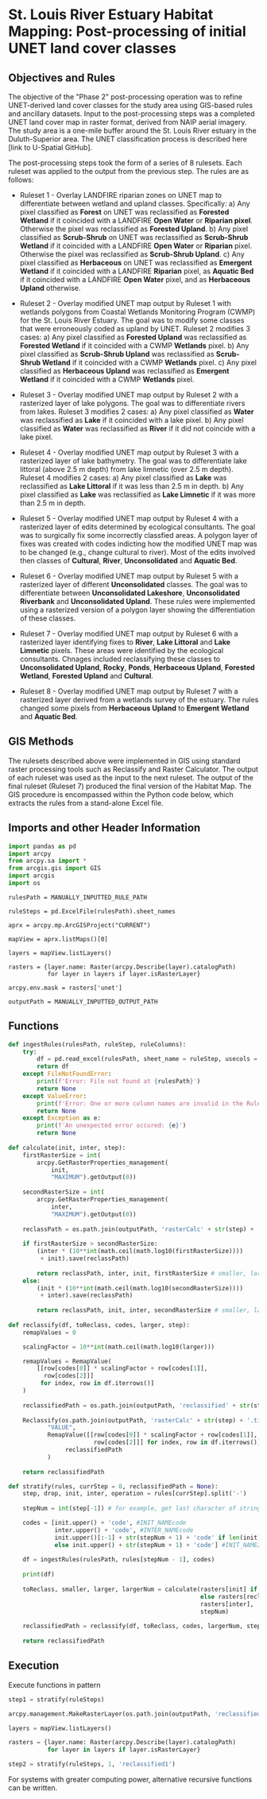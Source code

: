 # St. Louis River Estuary Habitat Mapping: Post-processing of initial UNET land cover classes

## Objectives and Rules

The objective of the "Phase 2" post-processing operation was to refine UNET-derived land cover classes for the study area using GIS-based rules and ancillary datasets. Input to the post-processing steps was a completed UNET land cover map in raster format, derived from NAIP aerial imagery. The study area is a one-mile buffer around the St. Louis River estuary in the Duluth-Superior area. The UNET classification process is described here [link to U-Spatial GitHub].

The post-processing steps took the form of a series of 8 rulesets. Each ruleset was applied to the output from the previous step. The rules are as follows:

- <span>Ruleset 1 - Overlay LANDFIRE riparian zones on UNET map to differentiate between wetland and upland classes. Specifically: a) Any pixel classified as **Forest** on UNET was reclassified as **Forested Wetland** if it coincided with a LANDFIRE **Open Water** or **Riparian pixel**. Otherwise the pixel was reclassified as **Forested Upland**. b) Any pixel classified as **Scrub-Shrub** on UNET was reclassified as **Scrub-Shrub Wetland** if it coincided with a LANDFIRE **Open Water** or **Riparian** pixel. Otherwise the pixel was reclassified as **Scrub-Shrub Upland**. c) Any pixel classified as **Herbaceous** on UNET was reclassified as **Emergent Wetland** if it coincided with a LANDFIRE **Riparian** pixel, as **Aquatic Bed** if it coincided with a LANDFIRE **Open Water** pixel, and as **Herbaceous Upland** otherwise.</span>

- <span>Ruleset 2 - Overlay modified UNET map output by Ruleset 1 with wetlands polygons from Coastal Wetlands Monitoring Program (CWMP) for the St. Louis River Estuary. The goal was to modify some classes that were erroneously coded as upland by UNET. Ruleset 2 modifies 3 cases: a) Any pixel classified as **Forested Upland** was reclassified as **Forested Wetland** if it coincided with a CWMP **Wetlands** pixel. b) Any pixel classified as **Scrub-Shrub Upland** was reclassified as **Scrub-Shrub Wetland** if it coincided with a CWMP **Wetlands** pixel. c) Any pixel classified as **Herbaceous Upland** was reclassified as **Emergent Wetland** if it coincided with a CWMP **Wetlands** pixel.</span>

- <span>Ruleset 3 - Overlay modified UNET map output by Ruleset 2 with a rasterized layer of lake polygons. The goal was to differentiate rivers from lakes. Ruleset 3 modifies 2 cases: a) Any pixel classified as **Water** was reclassified as **Lake** if it coincided with a lake pixel. b) Any pixel classified as **Water** was reclassified as **River** if it did not coincide with a lake pixel.</span>

- <span>Ruleset 4 - Overlay modified UNET map output by Ruleset 3 with a rasterized layer of lake bathymetry. The goal was to differentiate lake littoral (above 2.5 m depth) from lake limnetic (over 2.5 m depth). Ruleset 4 modifies 2 cases: a) Any pixel classified as **Lake** was reclassified as **Lake Littoral** if it was less than 2.5 m in depth. b) Any pixel classified as **Lake** was reclassified as **Lake Limnetic** if it was more than 2.5 m in depth.</span>

- <span>Ruleset 5 - Overlay modified UNET map output by Ruleset 4 with a rasterized layer of edits determined by ecological consultants. The goal was to surgically fix some incorrectly classfied areas. A polygon layer of fixes was created with codes indicting how the modified UNET map was to be changed (e.g., change cultural to river). Most of the edits involved then classes of **Cultural**, **River**, **Unconsolidated** and **Aquatic Bed**.</span>

- <span>Ruleset 6 - Overlay modified UNET map output by Ruleset 5 with a rasterized layer of different **Unconsolidated** classes. The goal was to differentiate between **Unconsolidated Lakeshore**, **Unconsolidated Riverbank** and **Unconsolidated Upland**. These rules were implemented using a rasterized version of a polygon layer showing the differentiation of these classes.</span>

- <span>Ruleset 7 - Overlay modified UNET map output by Ruleset 6 with a rasterized layer identifying fixes to **River**, **Lake Littoral** and **Lake Limnetic** pixels. These areas were identified by the ecological consultants. Chnages included reclassifying these classes to **Unconsolidated Upland**, **Rocky**, **Ponds**, **Herbaceous Upland**, **Forested Wetland**, **Forested Upland** and **Cultural**.</span>

- <span>Ruleset 8 - Overlay modified UNET map output by Ruleset 7 with a rasterized layer derived from a wetlands survey of the estuary. The rules changed some pixels from **Herbaceous Upland** to **Emergent Wetland** and **Aquatic Bed**.</span>

## GIS Methods

The rulesets described above were implemented in GIS using standard raster processing tools such as Reclassify and Raster Calculator. The output of each ruleset was used as the input to the next ruleset. The output of the final ruleset (Ruleset 7) produced the final version of the Habitat Map. The GIS procedure is encompassed within the Python code below, which extracts the rules from a stand-alone Excel file. 

## Imports and other Header Information
```python
import pandas as pd
import arcpy
from arcpy.sa import *
from arcgis.gis import GIS
import arcgis
import os
```

```
rulesPath = MANUALLY_INPUTTED_RULE_PATH

ruleSteps = pd.ExcelFile(rulesPath).sheet_names

aprx = arcpy.mp.ArcGISProject("CURRENT")

mapView = aprx.listMaps()[0]

layers = mapView.listLayers()

rasters = {layer.name: Raster(arcpy.Describe(layer).catalogPath) 
           for layer in layers if layer.isRasterLayer}

arcpy.env.mask = rasters['unet']

outputPath = MANUALLY_INPUTTED_OUTPUT_PATH
```
## Functions

```python
def ingestRules(rulesPath, ruleStep, ruleColumns):
    try:
        df = pd.read_excel(rulesPath, sheet_name = ruleStep, usecols = ruleColumns)
        return df
    except FileNotFoundError:
        print(f'Error: File not found at {rulesPath}')
        return None
    except ValueError:
        print(f'Error: One or more column names are invalid in the Rules file')
        return None
    except Exception as e:
        print(f'An unexpected error occured: {e}')
        return None
    
def calculate(init, inter, step):
    firstRasterSize = int(
        arcpy.GetRasterProperties_management(
            init, 
            "MAXIMUM").getOutput(0))
    
    secondRasterSize = int(
        arcpy.GetRasterProperties_management(
            inter, 
            "MAXIMUM").getOutput(0))
    
    reclassPath = os.path.join(outputPath, 'rasterCalc' + str(step) + '.tif')
    
    if firstRasterSize > secondRasterSize:
        (inter * (10**int(math.ceil(math.log10(firstRasterSize)))) 
         + init).save(reclassPath)
        
        return reclassPath, inter, init, firstRasterSize # smaller, larger
    else:
        (init * (10**int(math.ceil(math.log10(secondRasterSize)))) 
         + inter).save(reclassPath)
        
        return reclassPath, init, inter, secondRasterSize # smaller, larger
        
def reclassify(df, toReclass, codes, larger, step):
    remapValues = 0

    scalingFactor = 10**int(math.ceil(math.log10(larger)))

    remapValues = RemapValue(
        [[row[codes[0]] * scalingFactor + row[codes[1]], 
          row[codes[2]]] 
         for index, row in df.iterrows()]
    )
    
    reclassifiedPath = os.path.join(outputPath, 'reclassified' + str(step) + '.tif')
    
    Reclassify(os.path.join(outputPath, 'rasterCalc' + str(step) + '.tif'),
           "VALUE",
           RemapValue([[row[codes[0]] * scalingFactor + row[codes[1]], 
                        row[codes[2]]] for index, row in df.iterrows()])).save(
                reclassifiedPath
           )
    
    return reclassifiedPath

def stratify(rules, currStep = 0, reclassifiedPath = None):
    step, drop, init, inter, operation = rules[currStep].split('-')
    
    stepNum = int(step[-1]) # for example, get last character of string 'step1'

    codes = [init.upper() + 'code', #INIT_NAMEcode
             inter.upper() + 'code', #INTER_NAMEcode
             init.upper()[:-1] + str(stepNum + 1) + 'code' if len(init) == 5
             else init.upper() + str(stepNum + 1) + 'code'] #INIT_NAME2Acode or INIT_NAME2code
    
    df = ingestRules(rulesPath, rules[stepNum - 1], codes)
    
    print(df)
    
    toReclass, smaller, larger, largerNum = calculate(rasters[init] if currStep == 0
                                                      else rasters[reclassifiedPath], 
                                                      rasters[inter],
                                                      stepNum)
        
    reclassifiedPath = reclassify(df, toReclass, codes, largerNum, stepNum)
    
    return reclassifiedPath
```
## Execution
Execute functions in pattern
```python
step1 = stratify(ruleSteps)

arcpy.management.MakeRasterLayer(os.path.join(outputPath, 'reclassified1.tif'), 'reclassified1')

layers = mapView.listLayers()

rasters = {layer.name: Raster(arcpy.Describe(layer).catalogPath) 
           for layer in layers if layer.isRasterLayer}

step2 = stratify(ruleSteps, 1, 'reclassified1')
```
For systems with greater computing power, alternative recursive functions can be written.
